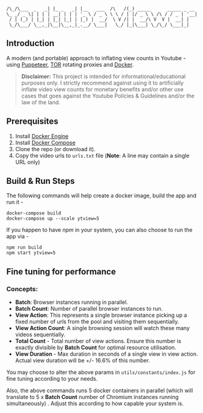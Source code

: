     /\_/\___  _   _| |_ _   _| |__   ___  /\   /(_) _____      _____ _ __ 
    \_ _/ _ \| | | | __| | | | '_ \ / _ \ \ \ / | |/ _ \ \ /\ / / _ | '__|
     / | (_) | |_| | |_| |_| | |_) |  __/  \ V /| |  __/\ V  V |  __| |   
     \_/\___/ \__,_|\__|\__,_|_.__/ \___|   \_/ |_|\___| \_/\_/ \___|_|   
                                                                      

## Introduction

A modern (and portable) approach to inflating view counts in Youtube - using [Puppeteer](https://pptr.dev/),  [TOR](https://www.torproject.org/) rotating proxies and [Docker](https://www.docker.com/).

> **Disclaimer:** This project is intended for informational/educational purposes only. I strictly recommend against using it to artificially inflate video view counts for monetary benefits and/or other use cases that goes against the Youtube Policies & Guidelines and/or the law of the land.

## Prerequisites

 1. Install [Docker Engine](https://docs.docker.com/engine/install/)
 2. Install [Docker Compose](https://docs.docker.com/compose/install/)
 3. Clone the repo (or download it).
 4. Copy the video urls to `urls.txt` file (**Note**: A line may contain a single URL only)

## Build & Run Steps

The following commands will help create a docker image, build the app and run it -

    docker-compose build
    docker-compose up --scale ytview=5
    
  If you happen to have *npm* in your system, you can also choose to run the app via -

    npm run build 
    npm start ytview=5

## Fine tuning for performance

### Concepts: 

 - **Batch**: Browser instances running in parallel.
 - **Batch Count**: Number of parallel browser instances to run.
 - **View Action**: This represents a single browser instance picking up a fixed number of urls from the pool and visiting them sequentially.
 - **View Action Count**: A single browsing session will watch these many videos sequentially.
 - **Total Count** - Total number of view actions. Ensure this number is exactly divisible by **Batch Count** for optimal resource utilisation.
 - **View Duration** - Max duration in seconds of a single view in view action. Actual view duration will be +/- 16.6% of this number.

You may choose to alter the above params in `utils/constants/index.js` for fine tuning according to your needs. 

Also, the above commands runs 5 docker containers in parallel (which will translate to 5 x **Batch Count** number of Chromium instances running simultaneously) . Adjust this according to how capable your system is.
